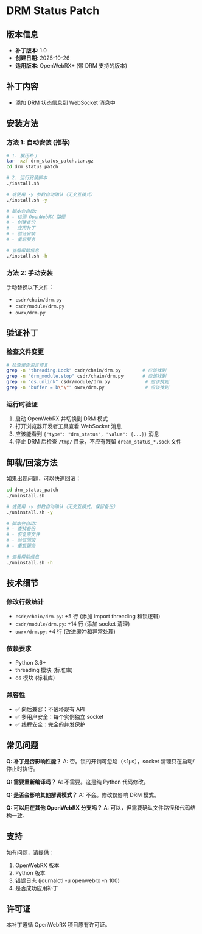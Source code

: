 # DRM Status Patch

## 版本信息
- **补丁版本**: 1.0
- **创建日期**: 2025-10-26
- **适用版本**: OpenWebRX+ (带 DRM 支持的版本)

## 补丁内容
- 添加 DRM 状态信息到 WebSocket 消息中


## 安装方法

### 方法 1: 自动安装 (推荐)
```bash
# 1. 解压补丁
tar -xzf drm_status_patch.tar.gz
cd drm_status_patch

# 2. 运行安装脚本
./install.sh

# 或使用 -y 参数自动确认（无交互模式）
./install.sh -y

# 脚本会自动:
# - 检测 OpenWebRX 路径
# - 创建备份
# - 应用补丁
# - 验证安装
# - 重启服务

# 查看帮助信息
./install.sh -h
```

### 方法 2: 手动安装
手动替换以下文件：
- `csdr/chain/drm.py`
- `csdr/module/drm.py`
- `owrx/drm.py`

## 验证补丁

### 检查文件变更
```bash
# 检查是否包含修复
grep -n "threading.Lock" csdr/chain/drm.py        # 应该找到
grep -n "drm_module.stop" csdr/chain/drm.py       # 应该找到
grep -n "os.unlink" csdr/module/drm.py             # 应该找到
grep -n "buffer = b\"\"" owrx/drm.py               # 应该找到
```

### 运行时验证
1. 启动 OpenWebRX 并切换到 DRM 模式
2. 打开浏览器开发者工具查看 WebSocket 消息
3. 应该能看到 `{"type": "drm_status", "value": {...}}` 消息
4. 停止 DRM 后检查 `/tmp/` 目录，不应有残留 `dream_status_*.sock` 文件

## 卸载/回滚方法

如果出现问题，可以快速回滚：
```bash
cd drm_status_patch
./uninstall.sh

# 或使用 -y 参数自动确认（无交互模式，保留备份）
./uninstall.sh -y

# 脚本会自动:
# - 查找备份
# - 恢复原文件
# - 验证回滚
# - 重启服务

# 查看帮助信息
./uninstall.sh -h
```

## 技术细节

### 修改行数统计
- `csdr/chain/drm.py`: +5 行 (添加 import threading 和锁逻辑)
- `csdr/module/drm.py`: +14 行 (添加 socket 清理)
- `owrx/drm.py`: +4 行 (改进缓冲和异常处理)

### 依赖要求
- Python 3.6+
- threading 模块 (标准库)
- os 模块 (标准库)

### 兼容性
- ✅ 向后兼容：不破坏现有 API
- ✅ 多用户安全：每个实例独立 socket
- ✅ 线程安全：完全的并发保护

## 常见问题

**Q: 补丁是否影响性能？**
A: 否。锁的开销可忽略（<1μs），socket 清理只在启动/停止时执行。

**Q: 需要重新编译吗？**
A: 不需要。这是纯 Python 代码修改。

**Q: 是否会影响其他解调模式？**
A: 不会。修改仅影响 DRM 模式。

**Q: 可以用在其他 OpenWebRX 分支吗？**
A: 可以，但需要确认文件路径和代码结构一致。

## 支持

如有问题，请提供：
1. OpenWebRX 版本
2. Python 版本
3. 错误日志 (journalctl -u openwebrx -n 100)
4. 是否成功应用补丁

## 许可证

本补丁遵循 OpenWebRX 项目原有许可证。

